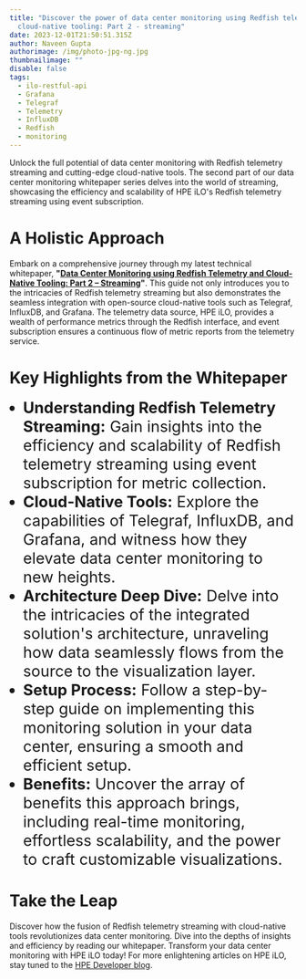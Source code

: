 ```yaml
---
title: "Discover the power of data center monitoring using Redfish telemetry and
  cloud-native tooling: Part 2 - streaming"
date: 2023-12-01T21:50:51.315Z
author: Naveen Gupta
authorimage: /img/photo-jpg-ng.jpg
thumbnailimage: ""
disable: false
tags:
  - ilo-restful-api
  - Grafana
  - Telegraf
  - Telemetry
  - InfluxDB
  - Redfish
  - monitoring
---
```

<style>
li {
   font-size: 27px;
   line-height: 33px;
   max-width: none;
}
</style>

Unlock the full potential of data center monitoring with Redfish telemetry streaming and cutting-edge cloud-native tools. The second part of our data center monitoring whitepaper series delves into the world of streaming, showcasing the efficiency and scalability of HPE iLO's Redfish telemetry streaming using event subscription.

# A Holistic Approach

Embark on a comprehensive journey through my latest technical whitepaper, **"[Data Center Monitoring using Redfish Telemetry and Cloud-Native Tooling: Part 2 – Streaming](https://www.hpe.com/psnow/doc/a50009739enw)"**. This guide not only introduces you to the intricacies of Redfish telemetry streaming but also demonstrates the seamless integration with open-source cloud-native tools such as Telegraf, InfluxDB, and Grafana. The telemetry data source, HPE iLO, provides a wealth of performance metrics through the Redfish interface, and event subscription ensures a continuous flow of metric reports from the telemetry service.

# Key Highlights from the Whitepaper

* **Understanding Redfish Telemetry Streaming:** Gain insights into the efficiency and scalability of Redfish telemetry streaming using event subscription for metric collection.
* **Cloud-Native Tools:** Explore the capabilities of Telegraf, InfluxDB, and Grafana, and witness how they elevate data center monitoring to new heights.
* **Architecture Deep Dive:** Delve into the intricacies of the integrated solution's architecture, unraveling how data seamlessly flows from the source to the visualization layer.
* **Setup Process:** Follow a step-by-step guide on implementing this monitoring solution in your data center, ensuring a smooth and efficient setup.
* **Benefits:** Uncover the array of benefits this approach brings, including real-time monitoring, effortless scalability, and the power to craft customizable visualizations.

# Take the Leap

Discover how the fusion of Redfish telemetry streaming with cloud-native tools revolutionizes data center monitoring. Dive into the depths of insights and efficiency by reading our whitepaper. Transform your data center monitoring with HPE iLO today! For more enlightening articles on HPE iLO, stay tuned to the [HPE Developer blog](https://developer.hpe.com/blog/).